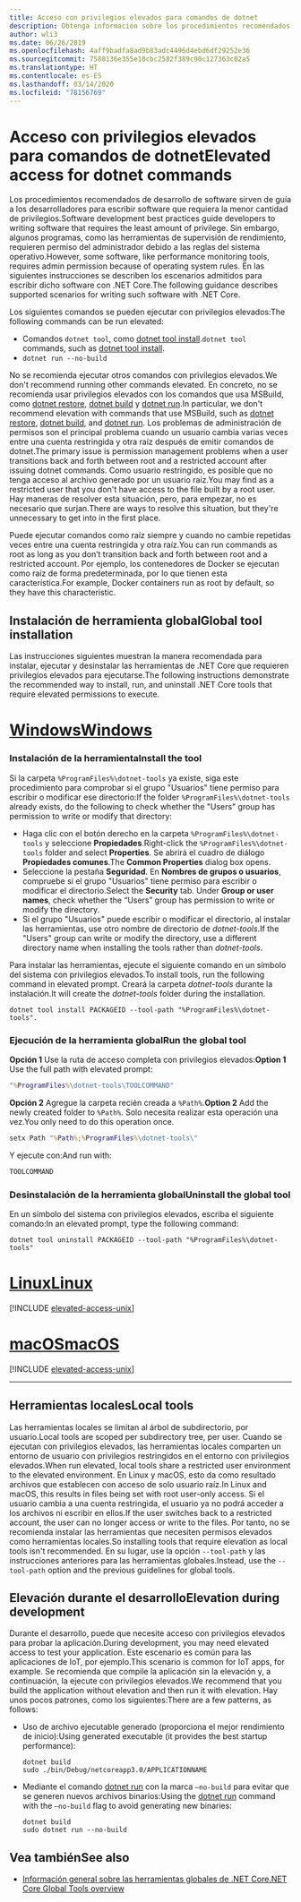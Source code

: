 ```yaml
---
title: Acceso con privilegios elevados para comandos de dotnet
description: Obtenga información sobre los procedimientos recomendados para los comandos de dotnet que requieren acceso con privilegios elevados.
author: wli3
ms.date: 06/26/2019
ms.openlocfilehash: 4aff9badfa8ad9b83adc4496d4ebd6df29252e36
ms.sourcegitcommit: 7588136e355e10cbc2582f389c90c127363c02a5
ms.translationtype: HT
ms.contentlocale: es-ES
ms.lasthandoff: 03/14/2020
ms.locfileid: "78156769"
---
```

# <a name="elevated-access-for-dotnet-commands"></a><span data-ttu-id="1e107-103">Acceso con privilegios elevados para comandos de dotnet</span><span class="sxs-lookup"><span data-stu-id="1e107-103">Elevated access for dotnet commands</span></span>

<span data-ttu-id="1e107-104">Los procedimientos recomendados de desarrollo de software sirven de guía a los desarrolladores para escribir software que requiera la menor cantidad de privilegios.</span><span class="sxs-lookup"><span data-stu-id="1e107-104">Software development best practices guide developers to writing software that requires the least amount of privilege.</span></span> <span data-ttu-id="1e107-105">Sin embargo, algunos programas, como las herramientas de supervisión de rendimiento, requieren permiso del administrador debido a las reglas del sistema operativo.</span><span class="sxs-lookup"><span data-stu-id="1e107-105">However, some software, like performance monitoring tools, requires admin permission because of operating system rules.</span></span> <span data-ttu-id="1e107-106">En las siguientes instrucciones se describen los escenarios admitidos para escribir dicho software con .NET Core.</span><span class="sxs-lookup"><span data-stu-id="1e107-106">The following guidance describes supported scenarios for writing such software with .NET Core.</span></span>

<span data-ttu-id="1e107-107">Los siguientes comandos se pueden ejecutar con privilegios elevados:</span><span class="sxs-lookup"><span data-stu-id="1e107-107">The following commands can be run elevated:</span></span>

- <span data-ttu-id="1e107-108">Comandos `dotnet tool`, como [dotnet tool install](dotnet-tool-install.md).</span><span class="sxs-lookup"><span data-stu-id="1e107-108">`dotnet tool` commands, such as [dotnet tool install](dotnet-tool-install.md).</span></span>
- `dotnet run --no-build`

<span data-ttu-id="1e107-109">No se recomienda ejecutar otros comandos con privilegios elevados.</span><span class="sxs-lookup"><span data-stu-id="1e107-109">We don't recommend running other commands elevated.</span></span> <span data-ttu-id="1e107-110">En concreto, no se recomienda usar privilegios elevados con los comandos que usa MSBuild, como [dotnet restore](dotnet-restore.md), [dotnet build](dotnet-build.md) y [dotnet run](dotnet-run.md).</span><span class="sxs-lookup"><span data-stu-id="1e107-110">In particular, we don't recommend elevation with commands that use MSBuild, such as [dotnet restore](dotnet-restore.md), [dotnet build](dotnet-build.md), and [dotnet run](dotnet-run.md).</span></span> <span data-ttu-id="1e107-111">Los problemas de administración de permisos son el principal problema cuando un usuario cambia varias veces entre una cuenta restringida y otra raíz después de emitir comandos de dotnet.</span><span class="sxs-lookup"><span data-stu-id="1e107-111">The primary issue is permission management problems when a user transitions back and forth between root and a restricted account after issuing dotnet commands.</span></span> <span data-ttu-id="1e107-112">Como usuario restringido, es posible que no tenga acceso al archivo generado por un usuario raíz.</span><span class="sxs-lookup"><span data-stu-id="1e107-112">You may find as a restricted user that you don't have access to the file built by a root user.</span></span> <span data-ttu-id="1e107-113">Hay maneras de resolver esta situación, pero, para empezar, no es necesario que surjan.</span><span class="sxs-lookup"><span data-stu-id="1e107-113">There are ways to resolve this situation, but they're unnecessary to get into in the first place.</span></span>

<span data-ttu-id="1e107-114">Puede ejecutar comandos como raíz siempre y cuando no cambie repetidas veces entre una cuenta restringida y otra raíz.</span><span class="sxs-lookup"><span data-stu-id="1e107-114">You can run commands as root as long as you don’t transition back and forth between root and a restricted account.</span></span> <span data-ttu-id="1e107-115">Por ejemplo, los contenedores de Docker se ejecutan como raíz de forma predeterminada, por lo que tienen esta característica.</span><span class="sxs-lookup"><span data-stu-id="1e107-115">For example, Docker containers run as root by default, so they have this characteristic.</span></span>

## <a name="global-tool-installation"></a><span data-ttu-id="1e107-116">Instalación de herramienta global</span><span class="sxs-lookup"><span data-stu-id="1e107-116">Global tool installation</span></span>

<span data-ttu-id="1e107-117">Las instrucciones siguientes muestran la manera recomendada para instalar, ejecutar y desinstalar las herramientas de .NET Core que requieren privilegios elevados para ejecutarse.</span><span class="sxs-lookup"><span data-stu-id="1e107-117">The following instructions demonstrate the recommended way to install, run, and uninstall .NET Core tools that require elevated permissions to execute.</span></span>

<!-- markdownlint-disable MD025 -->

# <a name="windows"></a>[<span data-ttu-id="1e107-118">Windows</span><span class="sxs-lookup"><span data-stu-id="1e107-118">Windows</span></span>](#tab/windows)

### <a name="install-the-tool"></a><span data-ttu-id="1e107-119">Instalación de la herramienta</span><span class="sxs-lookup"><span data-stu-id="1e107-119">Install the tool</span></span>

<span data-ttu-id="1e107-120">Si la carpeta `%ProgramFiles%\dotnet-tools` ya existe, siga este procedimiento para comprobar si el grupo "Usuarios" tiene permiso para escribir o modificar ese directorio:</span><span class="sxs-lookup"><span data-stu-id="1e107-120">If the folder `%ProgramFiles%\dotnet-tools` already exists, do the following to check whether the "Users" group has permission to write or modify that directory:</span></span>

- <span data-ttu-id="1e107-121">Haga clic con el botón derecho en la carpeta `%ProgramFiles%\dotnet-tools` y seleccione **Propiedades**.</span><span class="sxs-lookup"><span data-stu-id="1e107-121">Right-click the `%ProgramFiles%\dotnet-tools` folder and select **Properties**.</span></span> <span data-ttu-id="1e107-122">Se abrirá el cuadro de diálogo **Propiedades comunes**.</span><span class="sxs-lookup"><span data-stu-id="1e107-122">The **Common Properties** dialog box opens.</span></span>
- <span data-ttu-id="1e107-123">Seleccione la pestaña **Seguridad**. En **Nombres de grupos o usuarios**, compruebe si el grupo "Usuarios" tiene permiso para escribir o modificar el directorio.</span><span class="sxs-lookup"><span data-stu-id="1e107-123">Select the **Security** tab. Under **Group or user names**, check whether the “Users” group has permission to write or modify the directory.</span></span>
- <span data-ttu-id="1e107-124">Si el grupo "Usuarios" puede escribir o modificar el directorio, al instalar las herramientas, use otro nombre de directorio de *dotnet-tools*.</span><span class="sxs-lookup"><span data-stu-id="1e107-124">If the "Users" group can write or modify the directory, use a different directory name when installing the tools rather than *dotnet-tools*.</span></span>

<span data-ttu-id="1e107-125">Para instalar las herramientas, ejecute el siguiente comando en un símbolo del sistema con privilegios elevados.</span><span class="sxs-lookup"><span data-stu-id="1e107-125">To install tools, run the following command in elevated prompt.</span></span> <span data-ttu-id="1e107-126">Creará la carpeta *dotnet-tools* durante la instalación.</span><span class="sxs-lookup"><span data-stu-id="1e107-126">It will create the *dotnet-tools* folder during the installation.</span></span>

```dotnetcli
dotnet tool install PACKAGEID --tool-path "%ProgramFiles%\dotnet-tools".
```

### <a name="run-the-global-tool"></a><span data-ttu-id="1e107-127">Ejecución de la herramienta global</span><span class="sxs-lookup"><span data-stu-id="1e107-127">Run the global tool</span></span>

<span data-ttu-id="1e107-128">**Opción 1** Use la ruta de acceso completa con privilegios elevados:</span><span class="sxs-lookup"><span data-stu-id="1e107-128">**Option 1** Use the full path with elevated prompt:</span></span>

```cmd
"%ProgramFiles%\dotnet-tools\TOOLCOMMAND"
```

<span data-ttu-id="1e107-129">**Opción 2** Agregue la carpeta recién creada a `%Path%`.</span><span class="sxs-lookup"><span data-stu-id="1e107-129">**Option 2** Add the newly created folder to `%Path%`.</span></span> <span data-ttu-id="1e107-130">Solo necesita realizar esta operación una vez.</span><span class="sxs-lookup"><span data-stu-id="1e107-130">You only need to do this operation once.</span></span>

```cmd
setx Path "%Path%;%ProgramFiles%\dotnet-tools\"
```

<span data-ttu-id="1e107-131">Y ejecute con:</span><span class="sxs-lookup"><span data-stu-id="1e107-131">And run with:</span></span>

```cmd
TOOLCOMMAND
```

### <a name="uninstall-the-global-tool"></a><span data-ttu-id="1e107-132">Desinstalación de la herramienta global</span><span class="sxs-lookup"><span data-stu-id="1e107-132">Uninstall the global tool</span></span>

<span data-ttu-id="1e107-133">En un símbolo del sistema con privilegios elevados, escriba el siguiente comando:</span><span class="sxs-lookup"><span data-stu-id="1e107-133">In an elevated prompt, type the following command:</span></span>

```dotnetcli
dotnet tool uninstall PACKAGEID --tool-path "%ProgramFiles%\dotnet-tools"
```

# <a name="linux"></a>[<span data-ttu-id="1e107-134">Linux</span><span class="sxs-lookup"><span data-stu-id="1e107-134">Linux</span></span>](#tab/linux)

[!INCLUDE [elevated-access-unix](../../../includes/elevated-access-unix.md)]

# <a name="macos"></a>[<span data-ttu-id="1e107-135">macOS</span><span class="sxs-lookup"><span data-stu-id="1e107-135">macOS</span></span>](#tab/macos)

[!INCLUDE [elevated-access-unix](../../../includes/elevated-access-unix.md)]

---

## <a name="local-tools"></a><span data-ttu-id="1e107-136">Herramientas locales</span><span class="sxs-lookup"><span data-stu-id="1e107-136">Local tools</span></span>

<span data-ttu-id="1e107-137">Las herramientas locales se limitan al árbol de subdirectorio, por usuario.</span><span class="sxs-lookup"><span data-stu-id="1e107-137">Local tools are scoped per subdirectory tree, per user.</span></span> <span data-ttu-id="1e107-138">Cuando se ejecutan con privilegios elevados, las herramientas locales comparten un entorno de usuario con privilegios restringidos en el entorno con privilegios elevados.</span><span class="sxs-lookup"><span data-stu-id="1e107-138">When run elevated, local tools share a restricted user environment to the elevated environment.</span></span> <span data-ttu-id="1e107-139">En Linux y macOS, esto da como resultado archivos que establecen con acceso de solo usuario raíz.</span><span class="sxs-lookup"><span data-stu-id="1e107-139">In Linux and macOS, this results in files being set with root user-only access.</span></span> <span data-ttu-id="1e107-140">Si el usuario cambia a una cuenta restringida, el usuario ya no podrá acceder a los archivos ni escribir en ellos.</span><span class="sxs-lookup"><span data-stu-id="1e107-140">If the user switches back to a restricted account, the user can no longer access or write to the files.</span></span> <span data-ttu-id="1e107-141">Por tanto, no se recomienda instalar las herramientas que necesiten permisos elevados como herramientas locales.</span><span class="sxs-lookup"><span data-stu-id="1e107-141">So installing tools that require elevation as local tools isn't recommended.</span></span> <span data-ttu-id="1e107-142">En su lugar, use la opción `--tool-path` y las instrucciones anteriores para las herramientas globales.</span><span class="sxs-lookup"><span data-stu-id="1e107-142">Instead, use the `--tool-path` option and the previous guidelines for global tools.</span></span>

## <a name="elevation-during-development"></a><span data-ttu-id="1e107-143">Elevación durante el desarrollo</span><span class="sxs-lookup"><span data-stu-id="1e107-143">Elevation during development</span></span>

<span data-ttu-id="1e107-144">Durante el desarrollo, puede que necesite acceso con privilegios elevados para probar la aplicación.</span><span class="sxs-lookup"><span data-stu-id="1e107-144">During development, you may need elevated access to test your application.</span></span> <span data-ttu-id="1e107-145">Este escenario es común para las aplicaciones de IoT, por ejemplo.</span><span class="sxs-lookup"><span data-stu-id="1e107-145">This scenario is common for IoT apps, for example.</span></span> <span data-ttu-id="1e107-146">Se recomienda que compile la aplicación sin la elevación y, a continuación, la ejecute con privilegios elevados.</span><span class="sxs-lookup"><span data-stu-id="1e107-146">We recommend that you build the application without elevation and then run it with elevation.</span></span> <span data-ttu-id="1e107-147">Hay unos pocos patrones, como los siguientes:</span><span class="sxs-lookup"><span data-stu-id="1e107-147">There are a few patterns, as follows:</span></span>

- <span data-ttu-id="1e107-148">Uso de archivo ejecutable generado (proporciona el mejor rendimiento de inicio):</span><span class="sxs-lookup"><span data-stu-id="1e107-148">Using generated executable (it provides the best startup performance):</span></span>

   ```dotnetcli
   dotnet build
   sudo ./bin/Debug/netcoreapp3.0/APPLICATIONNAME
   ```

- <span data-ttu-id="1e107-149">Mediante el comando [dotnet run](dotnet-run.md) con la marca `—no-build` para evitar que se generen nuevos archivos binarios:</span><span class="sxs-lookup"><span data-stu-id="1e107-149">Using the [dotnet run](dotnet-run.md) command with the `—no-build` flag to avoid generating new binaries:</span></span>

   ```dotnetcli
   dotnet build
   sudo dotnet run --no-build
   ```

## <a name="see-also"></a><span data-ttu-id="1e107-150">Vea también</span><span class="sxs-lookup"><span data-stu-id="1e107-150">See also</span></span>

- [<span data-ttu-id="1e107-151">Información general sobre las herramientas globales de .NET Core</span><span class="sxs-lookup"><span data-stu-id="1e107-151">.NET Core Global Tools overview</span></span>](global-tools.md)
